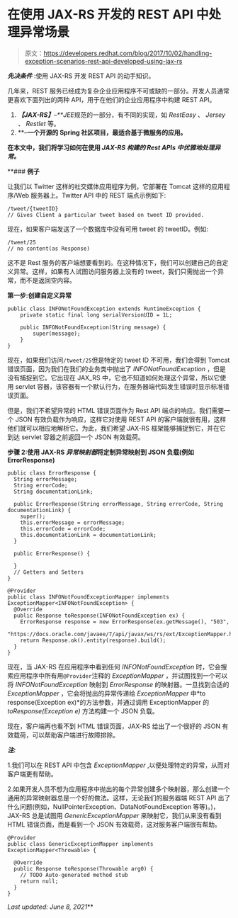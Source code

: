 # 在使用 JAX-RS 开发的 REST API 中处理异常场景

> 原文：<https://developers.redhat.com/blog/2017/10/02/handling-exception-scenarios-rest-api-developed-using-jax-rs>

***先决条件*** :使用 JAX-RS 开发 REST API 的动手知识。

几年来，REST 服务已经成为复杂企业应用程序不可或缺的一部分。开发人员通常更喜欢下面列出的两种 API，用于在他们的企业应用程序中构建 REST API。

1.  ***【JAX-RS】**–**JEE*规范的一部分，有不同的实现，如 *RestEasy* 、 *Jersey* 、 *Restlet* 等。
2.  **–**一个开源的 Spring 社区项目，最适合基于微服务的应用。**

**在本文中，我们将学习如何在使用 *JAX-RS 构建的 Rest APIs 中优雅地处理异常。***

 **### **例子**

让我们以 Twitter 这样的社交媒体应用程序为例，它部署在 Tomcat 这样的应用程序/Web 服务器上。Twitter API 中的 REST 端点示例如下:

```
/tweet/{tweetID}
// Gives Client a particular tweet based on tweet ID provided.
```

现在，如果客户端发送了一个数据库中没有可用 tweet 的 tweetID。例如:

```
/tweet/25
// no content(as Response)
```

这不是 Rest 服务的客户端想要看到的。在这种情况下，我们可以创建自己的自定义异常。这样，如果有人试图访问服务器上没有的 tweet，我们只需抛出一个异常，而不是返回空内容。

**第一步:创建自定义异常**

```
public class INFONotFoundException extends RuntimeException {
    private static final long serialVersionUID = 1L;

    public INFONotFoundException(String message) {
        super(message);
    }
}
```

现在，如果我们访问`/tweet/25`但是特定的 tweet ID 不可用，我们会得到 Tomcat 错误页面，因为我们在我们的业务类中抛出了 *INFONotFoundException* ，但是没有捕捉到它。它出现在 JAX_RS 中，它也不知道如何处理这个异常，所以它使用 servlet 容器，该容器有一个默认行为，在服务器端代码发生错误时显示标准错误页面。

但是，我们不希望异常的 HTML 错误页面作为 Rest API 端点的响应。我们需要一个 JSON 有效负载作为响应，这样它对使用 REST API 的客户端就很有用，这样他们就可以相应地解析它。为此，我们希望 JAX-RS 框架能够捕捉到它，并在它到达 servlet 容器之前返回一个 JSON 有效载荷。

**步骤 2:使用 JAX-RS *异常映射器*将定制异常映射到 JSON 负载(例如 ErrorResponse)**

```
public class ErrorResponse {
  String errorMessage;
  String errorCode;
  String documentationLink;

  public ErrorResponse(String errorMessage, String errorCode, String documentationLink) {
    super();
    this.errorMessage = errorMessage;
    this.errorCode = errorCode;
    this.documentationLink = documentationLink;
  }

  public ErrorResponse() {

  }
  // Getters and Setters
}
```

```
@Provider
public class INFONotFoundExceptionMapper implements ExceptionMapper<INFONotFoundException> {
  @Override
  public Response toResponse(INFONotFoundException ex) {
    ErrorResponse response = new ErrorResponse(ex.getMessage(), "503",
      "https://docs.oracle.com/javaee/7/api/javax/ws/rs/ext/ExceptionMapper.html");
    return Response.ok().entity(response).build();
  }
}
```

现在，当 JAX-RS 在应用程序中看到任何 *INFONotFoundException* 时，它会搜索应用程序中所有用`@Provider`注释的 *ExceptionMapper* ，并试图找到一个可以将 *INFONotFoundException* 映射到 *ErrorResponse* 的映射器。一旦找到合适的 *ExceptionMapper* ，它会将抛出的异常传递给 *ExceptionMapper* 中*to response(Exception ex)*的方法参数，并通过调用 ExceptionMapper 的 *toResponse(Exception e)* 方法构建一个 JSON 负载。

现在，客户端再也看不到 HTML 错误页面，JAX-RS 给出了一个很好的 JSON 有效载荷，可以帮助客户端进行故障排除。

***注:***

1.我们可以在 REST API 中包含 *ExceptionMapper* ,以便处理特定的异常，从而对客户端更有帮助。

2.如果开发人员不想为应用程序中抛出的每个异常创建多个映射器，那么创建一个通用的异常映射器总是一个好的做法。这样，无论我们的服务器端 REST API 出了什么问题(例如，NullPointerException、DataNotFoundException 等等)。)，JAX-RS 总是试图用 *GenericExceptionMapper* 来映射它，我们从来没有看到 HTML 错误页面，而是看到一个 JSON 有效载荷，这对服务客户端很有帮助。

```
@Provider
public class GenericExceptionMapper implements ExceptionMapper<Throwable> {

  @Override
  public Response toResponse(Throwable arg0) {
    // TODO Auto-generated method stub
    return null;
  }
}
```

*Last updated: June 8, 2021***